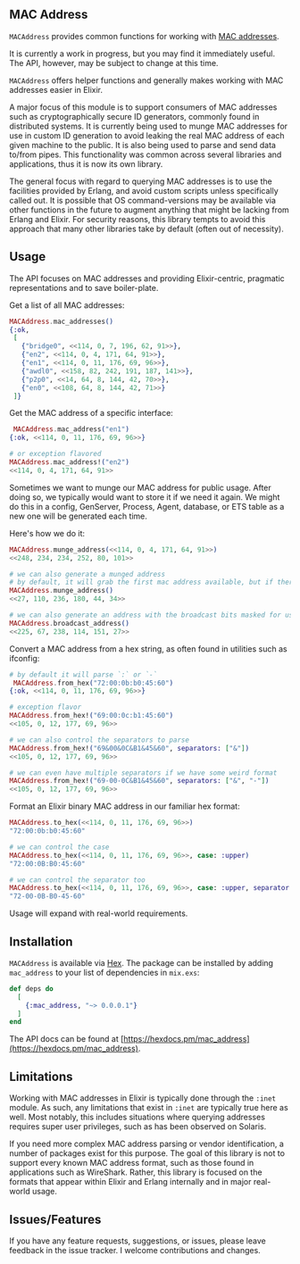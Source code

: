 ## MAC Address  
  
`MACAddress` provides common functions for working with [MAC addresses](https://en.wikipedia.org/wiki/MAC_address).

It is currently a work in progress, but you may find it immediately useful. The API, however, may be subject to change at this time.
  
`MACAddress` offers helper functions and generally makes working with MAC addresses easier in Elixir.
  
A major focus of this module is to support consumers of MAC addresses such as cryptographically secure ID generators, commonly found in distributed systems. It is currently being used to munge MAC addresses for use in custom ID generation to avoid leaking the real MAC address of each given machine to the public. It is also being used to parse and send data to/from pipes. This functionality was common across several libraries and applications, thus it is now its own library.

The general focus with regard to querying MAC addresses is to use the facilities provided by Erlang, and avoid custom scripts unless specifically called out. It is possible that OS command-versions may be available via other functions in the future to augment anything that might be lacking from Erlang and Elixir. For security reasons, this library tempts to avoid this approach that many other libraries take by default (often out of necessity).
 
## Usage

The API focuses on MAC addresses and providing Elixir-centric, pragmatic representations and to save boiler-plate. 

Get a list of all MAC addresses:

```elixir
MACAddress.mac_addresses()
{:ok,
 [
   {"bridge0", <<114, 0, 7, 196, 62, 91>>},
   {"en2", <<114, 0, 4, 171, 64, 91>>},
   {"en1", <<114, 0, 11, 176, 69, 96>>},
   {"awdl0", <<158, 82, 242, 191, 187, 141>>},
   {"p2p0", <<14, 64, 8, 144, 42, 70>>},
   {"en0", <<108, 64, 8, 144, 42, 71>>}
 ]}
```

Get the MAC address of a specific interface:

```elixir
 MACAddress.mac_address("en1")
{:ok, <<114, 0, 11, 176, 69, 96>>}

# or exception flavored
MACAddress.mac_address!("en2")
<<114, 0, 4, 171, 64, 91>>
```

Sometimes we want to munge our MAC address for public usage. After doing so, we typically would want to store it if we need it again. We might do this in a config, GenServer, Process, Agent, database, or ETS table as a new one will be generated each time.

Here's how we do it:

```elixir
MACAddress.munge_address(<<114, 0, 4, 171, 64, 91>>)  
<<248, 234, 234, 252, 80, 101>>

# we can also generate a munged address
# by default, it will grab the first mac address available, but if there are none, it generates one
MACAddress.munge_address()                             
<<27, 110, 236, 180, 44, 34>>

# we can also generate an address with the broadcast bits masked for us
MACAddress.broadcast_address()
<<225, 67, 238, 114, 151, 27>>
```

Convert a MAC address from a hex string, as often found in utilities such as ifconfig:

```elixir
# by default it will parse `:` or `-`
 MACAddress.from_hex("72:00:0b:b0:45:60")      
{:ok, <<114, 0, 11, 176, 69, 96>>}

# exception flavor
MACAddress.from_hex!("69:00:0c:b1:45:60")       
<<105, 0, 12, 177, 69, 96>>

# we can also control the separators to parse
MACAddress.from_hex!("69&00&0C&B1&45&60", separators: ["&"])
<<105, 0, 12, 177, 69, 96>>

# we can even have multiple separators if we have some weird format
MACAddress.from_hex!("69-00-0C&B1&45&60", separators: ["&", "-"])
<<105, 0, 12, 177, 69, 96>>
```

Format an Elixir binary MAC address in our familiar hex format:

```elixir
MACAddress.to_hex(<<114, 0, 11, 176, 69, 96>>)
"72:00:0b:b0:45:60"

# we can control the case
MACAddress.to_hex(<<114, 0, 11, 176, 69, 96>>, case: :upper)
"72:00:0B:B0:45:60"

# we can control the separator too
MACAddress.to_hex(<<114, 0, 11, 176, 69, 96>>, case: :upper, separator: "-")
"72-00-0B-B0-45-60"
```

Usage will expand with real-world requirements.

## Installation

`MACAddress` is available via [Hex](https://hex.pm/packages/mac_address). The package can be installed
by adding `mac_address` to your list of dependencies in `mix.exs`:

```elixir
def deps do
  [
    {:mac_address, "~> 0.0.0.1"}
  ]
end
```

The API docs can be found at [https://hexdocs.pm/mac_address](https://hexdocs.pm/mac_address).

## Limitations

Working with MAC addresses in Elixir is typically done through the `:inet` module. As such, any limitations that exist in `:inet` are typically true here as well. Most notably, this includes situations where querying addresses requires super user privileges, such as has been observed on Solaris.

If you need more complex MAC address parsing or vendor identification, a number of packages exist for this purpose. The goal of this library is not to support every known MAC address format, such as those found in applications such as WireShark. Rather, this library is focused on the formats that appear within Elixir and Erlang internally and in major real-world usage.

## Issues/Features

If you have any feature requests, suggestions, or issues, please leave feedback in the issue tracker. I welcome contributions and changes.